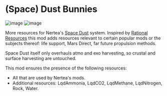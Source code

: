 # (Space) Dust Bunnies

![image](https://i.imgur.com/24M6R38.png)
![image](https://i.imgur.com/SOpoUTb.png)

More resources for Nertea's [Space Dust](https://github.com/ChrisAdderley/SpaceDust) system. Inspired by [Rational Resources](https://github.com/JadeOfMaar/RationalResources) this mod adds resources relevant to certain popular mods or the subjects thereof: life support, Mars Direct, far future propulsion methods.  

Space Dust itself only overhauls atmo and exo harvesting, so crustal and surface harvesting are untouched.

This mod ensures the presence of the following resources:
* All that are used by Nertea's mods.
* Additional resources: LqdAmmonia, LqdCO2, LqdMethane, LqdNitrogen, Rock, Water.
